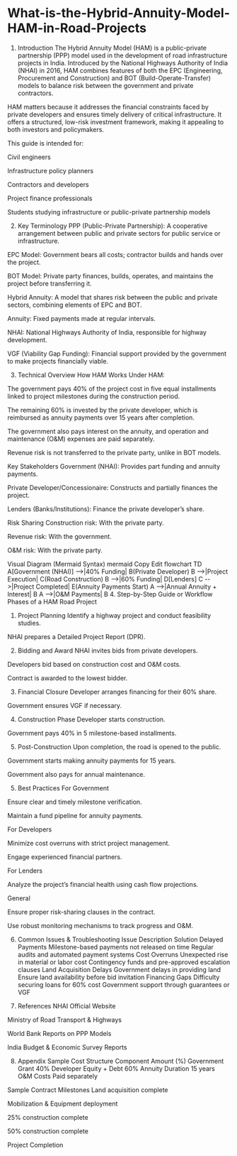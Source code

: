 # What-is-the-Hybrid-Annuity-Model-HAM-in-Road-Projects
1. Introduction
The Hybrid Annuity Model (HAM) is a public-private partnership (PPP) model used in the development of road infrastructure projects in India. Introduced by the National Highways Authority of India (NHAI) in 2016, HAM combines features of both the EPC (Engineering, Procurement and Construction) and BOT (Build-Operate-Transfer) models to balance risk between the government and private contractors.

HAM matters because it addresses the financial constraints faced by private developers and ensures timely delivery of critical infrastructure. It offers a structured, low-risk investment framework, making it appealing to both investors and policymakers.

This guide is intended for:

Civil engineers

Infrastructure policy planners

Contractors and developers

Project finance professionals

Students studying infrastructure or public-private partnership models

2. Key Terminology
PPP (Public-Private Partnership): A cooperative arrangement between public and private sectors for public service or infrastructure.

EPC Model: Government bears all costs; contractor builds and hands over the project.

BOT Model: Private party finances, builds, operates, and maintains the project before transferring it.

Hybrid Annuity: A model that shares risk between the public and private sectors, combining elements of EPC and BOT.

Annuity: Fixed payments made at regular intervals.

NHAI: National Highways Authority of India, responsible for highway development.

VGF (Viability Gap Funding): Financial support provided by the government to make projects financially viable.

3. Technical Overview
How HAM Works
Under HAM:

The government pays 40% of the project cost in five equal installments linked to project milestones during the construction period.

The remaining 60% is invested by the private developer, which is reimbursed as annuity payments over 15 years after completion.

The government also pays interest on the annuity, and operation and maintenance (O&M) expenses are paid separately.

Revenue risk is not transferred to the private party, unlike in BOT models.

Key Stakeholders
Government (NHAI): Provides part funding and annuity payments.

Private Developer/Concessionaire: Constructs and partially finances the project.

Lenders (Banks/Institutions): Finance the private developer’s share.

Risk Sharing
Construction risk: With the private party.

Revenue risk: With the government.

O&M risk: With the private party.

Visual Diagram (Mermaid Syntax)
mermaid
Copy
Edit
flowchart TD
    A[Government (NHAI)] -->|40% Funding| B(Private Developer)
    B -->|Project Execution| C(Road Construction)
    B -->|60% Funding| D[Lenders]
    C -->|Project Completed| E(Annuity Payments Start)
    A -->|Annual Annuity + Interest| B
    A -->|O&M Payments| B
4. Step-by-Step Guide or Workflow
Phases of a HAM Road Project
1. Project Planning
Identify a highway project and conduct feasibility studies.

NHAI prepares a Detailed Project Report (DPR).

2. Bidding and Award
NHAI invites bids from private developers.

Developers bid based on construction cost and O&M costs.

Contract is awarded to the lowest bidder.

3. Financial Closure
Developer arranges financing for their 60% share.

Government ensures VGF if necessary.

4. Construction Phase
Developer starts construction.

Government pays 40% in 5 milestone-based installments.

5. Post-Construction
Upon completion, the road is opened to the public.

Government starts making annuity payments for 15 years.

Government also pays for annual maintenance.

5. Best Practices
For Government

Ensure clear and timely milestone verification.

Maintain a fund pipeline for annuity payments.

For Developers

Minimize cost overruns with strict project management.

Engage experienced financial partners.

For Lenders

Analyze the project’s financial health using cash flow projections.

General

Ensure proper risk-sharing clauses in the contract.

Use robust monitoring mechanisms to track progress and O&M.

6. Common Issues & Troubleshooting
Issue	Description	Solution
Delayed Payments	Milestone-based payments not released on time	Regular audits and automated payment systems
Cost Overruns	Unexpected rise in material or labor cost	Contingency funds and pre-approved escalation clauses
Land Acquisition Delays	Government delays in providing land	Ensure land availability before bid invitation
Financing Gaps	Difficulty securing loans for 60% cost	Government support through guarantees or VGF

7. References
NHAI Official Website

Ministry of Road Transport & Highways

World Bank Reports on PPP Models

India Budget & Economic Survey Reports

8. Appendix
Sample Cost Structure
Component	Amount (%)
Government Grant	40%
Developer Equity + Debt	60%
Annuity Duration	15 years
O&M Costs	Paid separately

Sample Contract Milestones
Land acquisition complete

Mobilization & Equipment deployment

25% construction complete

50% construction complete

Project Completion